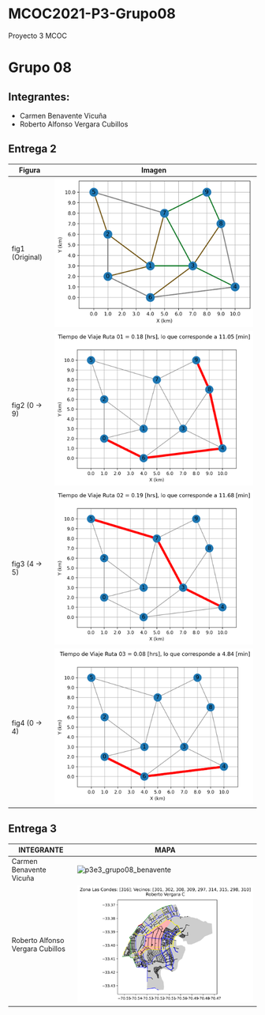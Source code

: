 # MCOC2021-P3-Grupo08
Proyecto 3 MCOC

# Grupo 08 

## Integrantes:

* Carmen Benavente Vicuña
* Roberto Alfonso Vergara Cubillos

## Entrega 2

| Figura | Imagen |
| ------------- | ------------- |
| fig1  (Original) | ![fig1](https://github.com/RobertoVergaraC/MCOC2021-P3-Grupo08/blob/main/Entrega%202/fig1.png) |
| fig2  (0 &rightarrow; 9) | ![fig2](https://github.com/RobertoVergaraC/MCOC2021-P3-Grupo08/blob/main/Entrega%202/fig2.png) |
| fig3  (4 &rightarrow; 5) | ![fig3](https://github.com/RobertoVergaraC/MCOC2021-P3-Grupo08/blob/main/Entrega%202/fig3.png) |
| fig4  (0 &rightarrow; 4) | ![fig4](https://github.com/RobertoVergaraC/MCOC2021-P3-Grupo08/blob/main/Entrega%202/fig4.png) |  

## Entrega 3
| INTEGRANTE | MAPA |
| ------------- | ------------- |
| Carmen Benavente Vicuña | ![p3e3_grupo08_benavente](https://user-images.githubusercontent.com/62263342/141379206-a2083e09-35aa-4f76-9882-9393e52d5b22.png) |
| Roberto Alfonso Vergara Cubillos | ![MapaRoberto](https://github.com/RobertoVergaraC/MCOC2021-P3-Grupo08/blob/main/Entrega%203/p3e3_grupo08_vergara.png) |  

